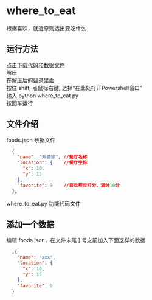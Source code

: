# where_to_eat
根据喜欢，就近原则选出要吃什么
## 运行方法  
[点击下载代码和数据文件](https://codeload.github.com/xiaohuasheng/where_to_eat/zip/master)  
解压  
在解压后的目录里面  
按住 shift, 点鼠标右键, 选择“在此处打开Powershell窗口”  
输入 python where_to_eat.py  
按回车运行
## 文件介绍  
foods.json 数据文件
```json
  {
    "name": "外婆家", //餐厅名称
    "location": {    //餐厅坐标
      "x": 10,       
      "y": 15
    },
    "favorite": 9    //喜欢程度打分，满分10分
  },

```
where_to_eat.py 功能代码文件
## 添加一个数据
编辑 foods.json，在文件末尾 ] 号之前加入下面这样的数据
```json
  ,{
    "name": "xxx", 
    "location": {    
      "x": 10,       
      "y": 15
    },
    "favorite": 9  
  }
```

